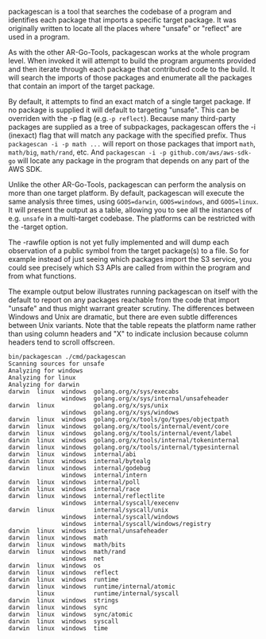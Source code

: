 packagescan is a tool that searches the codebase of a program and identifies each package that imports a specific target package.  It was originally written to locate all the places where "unsafe" or "reflect" are used in a program.

As with the other AR-Go-Tools, packagescan works at the whole program level.  When invoked it will attempt to build the program arguments provided and then iterate through each package that contributed code to the build.  It will search the imports of those packages and enumerate all the packages that contain an import of the target package.  

By default, it attempts to find an exact match of a single target package.  If no package is supplied it will default to targeting "unsafe".  This can be overriden with the -p flag (e.g.`-p reflect`).  Because many third-party packages are supplied as a tree of subpackages, packagescan offers the -i (inexact) flag that will match any package with the specified prefix.  Thus `packagescan -i -p math ...` will report on those packages that import `math`, `math/big`, `math/rand`, etc.  And `packagescan -i -p github.com/aws/aws-sdk-go` will locate any package in the program that depends on any part of the AWS SDK.

Unlike the other AR-Go-Tools, packagescan can perform the analysis on more than one target platform.  By default, packagescan will execute the same analysis three times, using `GOOS=darwin`, `GOOS=windows`, and `GOOS=linux`.  It will present the output as a table, allowing you to see all the instances of e.g. `unsafe` in a multi-target codebase.  The platforms can be restricted with the -target option.

The -rawfile option is not yet fully implemented and will dump each observation of a public symbol from the target package(s) to a file.  So for example instead of just seeing which packages import the S3 service, you could see precisely which S3 APIs are called from within the program and from what functions.

The example output below illustrates running packagescan on itself with the default to report on any packages reachable from the code that import "unsafe" and thus might warrant greater scrutiny.  The differences between Windows and Unix are dramatic, but there are even subtle differences between Unix variants.   Note that the table repeats the platform name rather than using column headers and "X" to indicate inclusion because column headers tend to scroll offscreen.  
````
bin/packagescan ./cmd/packagescan
Scanning sources for unsafe
Analyzing for windows
Analyzing for linux
Analyzing for darwin
darwin  linux  windows  golang.org/x/sys/execabs
               windows  golang.org/x/sys/internal/unsafeheader
darwin  linux           golang.org/x/sys/unix
               windows  golang.org/x/sys/windows
darwin  linux  windows  golang.org/x/tools/go/types/objectpath
darwin  linux  windows  golang.org/x/tools/internal/event/core
darwin  linux  windows  golang.org/x/tools/internal/event/label
darwin  linux  windows  golang.org/x/tools/internal/tokeninternal
darwin  linux  windows  golang.org/x/tools/internal/typesinternal
darwin  linux  windows  internal/abi
darwin  linux  windows  internal/bytealg
darwin  linux  windows  internal/godebug
               windows  internal/intern
darwin  linux  windows  internal/poll
darwin  linux  windows  internal/race
darwin  linux  windows  internal/reflectlite
               windows  internal/syscall/execenv
darwin  linux           internal/syscall/unix
               windows  internal/syscall/windows
               windows  internal/syscall/windows/registry
darwin  linux  windows  internal/unsafeheader
darwin  linux  windows  math
darwin  linux  windows  math/bits
darwin  linux  windows  math/rand
               windows  net
darwin  linux  windows  os
darwin  linux  windows  reflect
darwin  linux  windows  runtime
darwin  linux  windows  runtime/internal/atomic
        linux           runtime/internal/syscall
darwin  linux  windows  strings
darwin  linux  windows  sync
darwin  linux  windows  sync/atomic
darwin  linux  windows  syscall
darwin  linux  windows  time
````